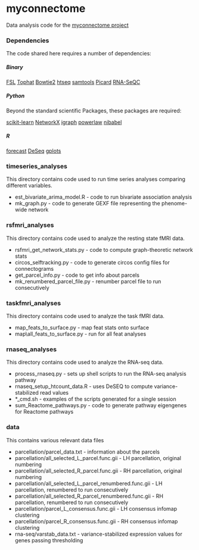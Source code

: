 # myconnectome

Data analysis code for the [myconnectome project](http://www.myconnectome.org/)

### Dependencies

The code shared here requires a number of dependencies:

##### Binary

[FSL](http://fsl.fmrib.ox.ac.uk/fsl/fslwiki/)
[Tophat](http://ccb.jhu.edu/software/tophat/index.shtml)
[Bowtie2](http://bowtie-bio.sourceforge.net/bowtie2/index.shtml)
[htseq](http://www-huber.embl.de/users/anders/HTSeq/doc/overview.html)
[samtools](http://samtools.sourceforge.net/)
[Picard](http://picard.sourceforge.net/)
[RNA-SeQC](http://www.broadinstitute.org/cancer/cga/rna-seqc)

##### Python 

Beyond the standard scientific Packages, these packages are required:

[scikit-learn](http://scikit-learn.org/stable/)
[NetworkX](https://networkx.github.io/)
[igraph](http://igraph.org/python/)
[powerlaw](http://pythonhosted.org//powerlaw/)
[nibabel](http://nipy.org/nibabel/)

##### R

[forecast](http://cran.r-project.org/web/packages/forecast/index.html)
[DeSeq](http://bioconductor.org/packages/release/bioc/html/DESeq.html)
[gplots](http://cran.r-project.org/web/packages/gdata/index.html)

### timeseries_analyses

This directory contains code used to run time series analyses comparing different variables.

* est\_bivariate\_arima_model.R - code to run bivariate association analysis
* mk_graph.py - code to generate GEXF file representing the phenome-wide network

### rsfmri_analyses 

This directory contains code used to analyze the resting state fMRI data.

* rsfmri\_get\_network\_stats.py - code to compute graph-theoretic network stats
* circos_selftracking.py - code to generate circos config files for connectograms
* get\_parcel_info.py - code to get info about parcels
* mk\_renumbered_parcel_file.py - renumber parcel file to run consecutively

### taskfmri_analyses 

This directory contains code used to analyze the task fMRI data.

* map\_feats\_to_surface.py - map feat stats onto surface
* map\all\_feats\_to_surface.py - run for all feat analyses

### rnaseq_analyses 

This directory contains code used to analyze the RNA-seq data.

* process\_rnaseq.py - sets up shell scripts to run the RNA-seq analysis pathway
* rnaseq\_setup\_htcount\_data.R - uses DeSEQ to compute variance-stabilized read values
* \*_cmd.sh - examples of the scripts generated for a single session
* sum\_Reactome\_pathways.py - code to generate pathway eigengenes for Reactome pathways

### data

This contains various relevant data files

* parcellation/parcel_data.txt - information about the parcels
* parcellation/all\_selected\_L\_parcel.func.gii - LH parcellation, original numbering
* parcellation/all\_selected\_R\_parcel.func.gii - RH parcellation, original numbering
* parcellation/all\_selected\_L\_parcel_renumbered.func.gii - LH parcellation, renumbered to run consecutively
* parcellation/all\_selected\_R\_parcel_renumbered.func.gii - RH parcellation, renumbered to run consecutively
* parcellation/parcel_L_consensus.func.gii - LH consensus infomap clustering
* parcellation/parcel_R_consensus.func.gii - RH consensus infomap clustering
* rna-seq/varstab_data.txt - variance-stabilized expression values for genes passing thresholding

